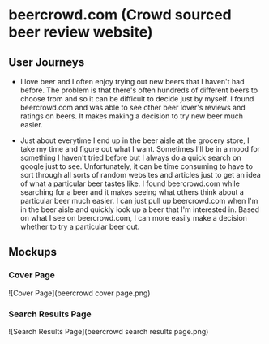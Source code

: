 # beercrowd.com (Crowd sourced beer review website)

## User Journeys 

* I love beer and I often enjoy trying out new beers that I haven't had before. The problem is that there's often hundreds of different beers to choose from and so it can be difficult to decide just by myself. I found beercrowd.com and was able to see other beer lover's reviews and ratings on beers. It makes making a decision to try new beer much easier. 

* Just about everytime I end up in the beer aisle at the grocery store, I take my time and figure out what I want. Sometimes I'll be in a mood for something I haven't tried before but I always do a quick search on google just to see. Unfortunately, it can be time consuming to have to sort through all sorts of random websites and articles just to get an idea of what a particular beer tastes like. I found beercrowd.com while searching for a beer and it makes seeing what others think about a particular beer much easier. I can just pull up beercrowd.com when I'm in the beer aisle and quickly look up a beer that I'm interested in. Based on what I see on beercrowd.com, I can more easily make a decision whether to try a particular beer out. 

## Mockups
### Cover Page
![Cover Page](beercrowd cover page.png)

### Search Results Page
![Search Results Page](beercrowd search results page.png)
